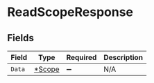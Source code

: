# ReadScopeResponse


## Fields

| Field                                  | Type                                   | Required                               | Description                            |
| -------------------------------------- | -------------------------------------- | -------------------------------------- | -------------------------------------- |
| `Data`                                 | [*Scope](../../models/shared/scope.md) | :heavy_minus_sign:                     | N/A                                    |